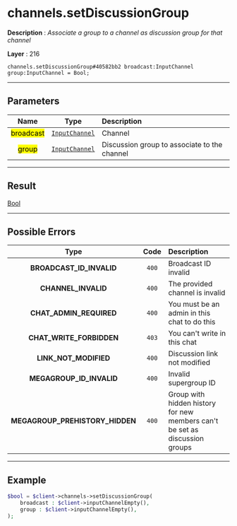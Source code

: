 # channels.setDiscussionGroup

**Description** : *Associate a group to a channel as discussion group for that channel*

**Layer** : 216

```tl
channels.setDiscussionGroup#40582bb2 broadcast:InputChannel group:InputChannel = Bool;
```

---

## Parameters

| Name | Type | Description |
| :---: | :---: | :--- |
| <mark>broadcast</mark> | [`InputChannel`](type/InputChannel) | Channel |
| <mark>group</mark> | [`InputChannel`](type/InputChannel) | Discussion group to associate to the channel |

---

## Result

[Bool](type/Bool)

---

## Possible Errors

| Type | Code | Description |
| :---: | :---: | :--- |
| **BROADCAST_ID_INVALID** | `400` | Broadcast ID invalid |
| **CHANNEL_INVALID** | `400` | The provided channel is invalid |
| **CHAT_ADMIN_REQUIRED** | `400` | You must be an admin in this chat to do this |
| **CHAT_WRITE_FORBIDDEN** | `403` | You can't write in this chat |
| **LINK_NOT_MODIFIED** | `400` | Discussion link not modified |
| **MEGAGROUP_ID_INVALID** | `400` | Invalid supergroup ID |
| **MEGAGROUP_PREHISTORY_HIDDEN** | `400` | Group with hidden history for new members can't be set as discussion groups |

---

## Example

```php
$bool = $client->channels->setDiscussionGroup(
	broadcast : $client->inputChannelEmpty(),
	group : $client->inputChannelEmpty(),
);
```